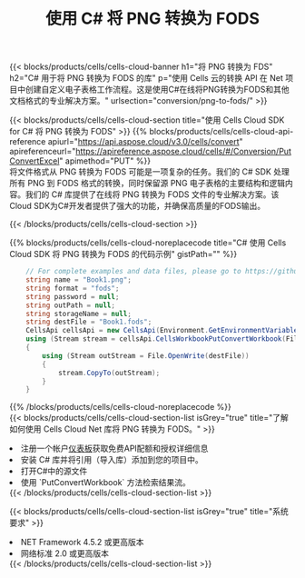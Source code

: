 ﻿---
title: 使用 C# 将 PNG 转换为 FODS
description: 利用Aspose.Cells Cloud SDK for C#将PNG格式文件转换为FODS格式文件。
kwords: Excel, Convert PNG to FODS, REST, C#
howto: How to convert PNG to FODS using Aspose.Cells Cloud C# library.
---
{{< blocks/products/cells/cells-cloud-banner h1="将 PNG 转换为 FDS" h2="C# 用于将 PNG 转换为 FODS 的库" p="使用 Cells 云的转换 API 在 Net 项目中创建自定义电子表格工作流程。这是使用C#在线将PNG转换为FODS和其他文档格式的专业解决方案。" urlsection="conversion/png-to-fods/" >}}

{{< blocks/products/cells/cells-cloud-section title="使用 Cells Cloud SDK for C# 将 PNG 转换为 FODS" >}}
{{% blocks/products/cells/cells-cloud-api-reference apiurl="https://api.aspose.cloud/v3.0/cells/convert" apireferenceurl="https://apireference.aspose.cloud/cells/#/Conversion/PutConvertExcel" apimethod="PUT" %}}
<br/>
将文件格式从 PNG 转换为 FODS 可能是一项复杂的任务。我们的 C# SDK 处理所有 PNG 到 FODS 格式的转换，同时保留源 PNG 电子表格的主要结构和逻辑内容。我们的 C# 库提供了在线将 PNG 转换为 FODS 文件的专业解决方案。该Cloud SDK为C#开发者提供了强大的功能，并确保高质量的FODS输出。

{{< /blocks/products/cells/cells-cloud-section >}}

{{% blocks/products/cells/cells-cloud-noreplacecode title="C# 使用 Cells Cloud SDK 将 PNG 转换为 FODS 的代码示例" gistPath="" %}}
 
```cs
    // For complete examples and data files, please go to https://github.com/aspose-cells-cloud/aspose-cells-cloud-dotnet/
    string name = "Book1.png";
    string format = "fods";
    string password = null;
    string outPath = null;
    string storageName = null;
    string destFile = "Book1.fods";
    CellsApi cellsApi = new CellsApi(Environment.GetEnvironmentVariable("ProductClientId"), Environment.GetEnvironmentVariable("ProductClientSecret"));
    using (Stream stream = cellsApi.CellsWorkbookPutConvertWorkbook(File.OpenRead(name), format, password, outPath, storageName))
    {
        using (Stream outStream = File.OpenWrite(destFile))
        {
            stream.CopyTo(outStream);
        }
    }
```
 
{{% /blocks/products/cells/cells-cloud-noreplacecode %}}
<br/>
{{< blocks/products/cells/cells-cloud-section-list isGrey="true" title="了解如何使用 Cells Cloud Net 库将 PNG 转换为 FODS。" >}}
<li>注册一个帐户<a href="https://dashboard.aspose.cloud/">仪表板</a>获取免费API配额和授权详细信息</li>
<li>安装 C# 库并将引用（导入库）添加到您的项目中。</li>
<li>打开C#中的源文件</li>
<li>使用 `PutConvertWorkbook` 方法检索结果流。</li>
{{< /blocks/products/cells/cells-cloud-section-list >}}

{{< blocks/products/cells/cells-cloud-section-list isGrey="true" title="系统要求" >}}
<li>NET Framework 4.5.2 或更高版本</li>
<li>网络标准 2.0 或更高版本</li>
{{< /blocks/products/cells/cells-cloud-section-list >}}
